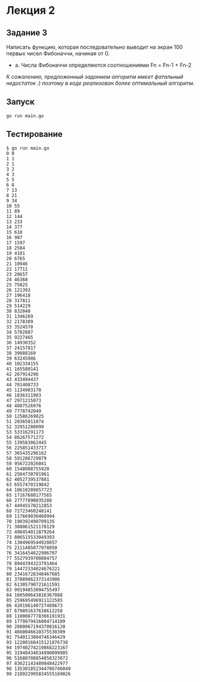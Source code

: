 # Лекция 2

## Задание 3

Написать функцию, которая последовательно выводит на экран 100 первых чисел Фибоначчи, начиная от 0.

* a. Числа Фибоначчи определяются соотношениями Fn = Fn-1 + Fn-2

*К сожалению, предложенный заданием алгоритм имеет фатальный недостаток :) поэтому в коде реализован более оптимальный алгоритм.*

## Запуск

```shell
go run main.go
```

## Тестирование

```shell
$ go run main.go
0 0
1 1
2 1
3 2
4 3
5 5
6 8
7 13
8 21
9 34
10 55
11 89
12 144
13 233
14 377
15 610
16 987
17 1597
18 2584
19 4181
20 6765
21 10946
22 17711
23 28657
24 46368
25 75025
26 121393
27 196418
28 317811
29 514229
30 832040
31 1346269
32 2178309
33 3524578
34 5702887
35 9227465
36 14930352
37 24157817
38 39088169
39 63245986
40 102334155
41 165580141
42 267914296
43 433494437
44 701408733
45 1134903170
46 1836311903
47 2971215073
48 4807526976
49 7778742049
50 12586269025
51 20365011074
52 32951280099
53 53316291173
54 86267571272
55 139583862445
56 225851433717
57 365435296162
58 591286729879
59 956722026041
60 1548008755920
61 2504730781961
62 4052739537881
63 6557470319842
64 10610209857723
65 17167680177565
66 27777890035288
67 44945570212853
68 72723460248141
69 117669030460994
70 190392490709135
71 308061521170129
72 498454011879264
73 806515533049393
74 1304969544928657
75 2111485077978050
76 3416454622906707
77 5527939700884757
78 8944394323791464
79 14472334024676221
80 23416728348467685
81 37889062373143906
82 61305790721611591
83 99194853094755497
84 160500643816367088
85 259695496911122585
86 420196140727489673
87 679891637638612258
88 1100087778366101931
89 1779979416004714189
90 2880067194370816120
91 4660046610375530309
92 7540113804746346429
93 12200160415121876738
94 19740274219868223167
95 31940434634990099905
96 51680708854858323072
97 83621143489848422977
98 135301852344706746049
99 218922995834555169026
```
